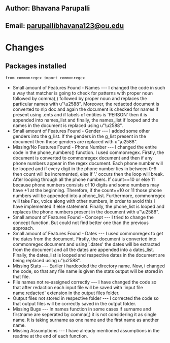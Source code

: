 ## Author: Bhavana Parupalli
## Email: parupallibhavana123@ou.edu
# Changes
## Packages installed
```bash 
from commonregex import commonregex
```
* Small amount of Features Found - Names --- I changed the code in such a way that matcher is going to check for patterns with proper noun followed by comma(,) followed by proper noun and replaces the particular names with u"\u2588". Moreover, the redacted document is converted to nlp doc and again the document is checked for names if present using .ents and if labels of entities is 'PERSON' then it is appended into names_list and finally, the names_list if looped and the names in the document is replaced using u"\u2588". 
* Small amount of Features Found - Gender --- I added some other genders into the g_list. If the genders in the g_list present in the document then those genders are replaced with u"\u2588".
* Missing/No Features Found - Phone Number --- I changed the entire code in the phone_numbers() function. I used commonregex. Firstly, the document is converted to commonregex document and then if any phone numbers appear in the regex document. Each phone number will be looped and if every digit in the phone number lies in between 0-9 then count will be incremented, else if '.' occurs then the loop will break. After looping through all the phone numbers. If count==10 or else 11 because phone numbers consists of 10 digits and some numbers may have +1 at the beginning. Therefore, if the count==10 or 11 those phone numbers will be appended into a phone_list. Furthermore, commonregex will take Fax, voice along with other numbers, in order to avoid this i have implemented if else statement. Finally, the phone_list is looped and replaces the phone numbers present in the document with u"\u2588".
* Small amount of Features Found - Concept --- I tried to change the concept function. But could not find better one than the previous approach.
* Small amount of Features Found - Dates --- I used commonregex to get the dates from the document. Firstly, the document is converted into commonregex document and using '.dates' the dates will be extracted from the document and all the dates are appended into a dates_list. Finally, the dates_list is looped and respective dates in the document are being replaced using u"\u2588".
* Missing Stats --- Earlier i hardcoded the directory name. Now, i changed the code, so that any file name is given the stats output will be stored in that file.
* File names not re-assigned correctly --- I have changed the code so that after redaction each input file will be saved with 'input file name.redacted' extension in the output files folder.
* Output files not stored in respective folder --- I corrected the code so that output files will be correctly saved in the output folder.
* Missing Bugs --- In names function in some cases if surname and firstname are seperated by comma(,) it is not considering it as single name. It is taking surname as one name and the first name as another name. 
* Missing Assumptions --- I have already mentioned assumptions in the readme at the end of each function.
